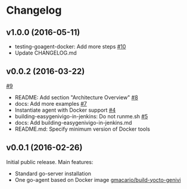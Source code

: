 Changelog
=========

## v1.0.0 (2016-05-11)

- testing-goagent-docker: Add more steps [#10](https://github.com/gmacario/easy-genivigo/pull/10)
- Update CHANGELOG.md

## v0.0.2 (2016-03-22)

 [#9](https://github.com/gmacario/easy-genivigo/issues/9)
- README: Add section "Architecture Overview" [#8](https://github.com/gmacario/easy-genivigo/issues/8)
- docs: Add more examples [#7](https://github.com/gmacario/easy-genivigo/pull/7)
- Instantiate agent with Docker support [#4](https://github.com/gmacario/easy-genivigo/issues/4)
- building-easygenivigo-in-jenkins: Do not runme.sh [#5](https://github.com/gmacario/easy-genivigo/pull/5)
- docs: Add building-easygenivigo-in-jenkins.md
- README.md: Specify minimum version of Docker tools

## v0.0.1 (2016-02-26)

Initial public release. Main features:

- Standard go-server installation
- One go-agent based on Docker image [gmacario/build-yocto-genivi](https://hub.docker.com/r/gmacario/build-yocto-genivi/)

<!-- EOF -->
